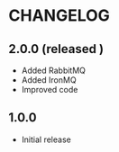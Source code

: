# CHANGELOG


## 2.0.0 (released )

* Added RabbitMQ
* Added IronMQ
* Improved code


## 1.0.0

* Initial release